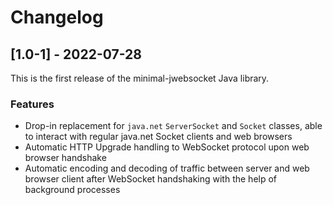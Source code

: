 # Changelog

## [1.0-1] - 2022-07-28

This is the first release of the minimal-jwebsocket Java library.

### Features
- Drop-in replacement for `java.net` `ServerSocket` and `Socket` classes, able to interact with regular java.net Socket clients and web browsers
- Automatic HTTP Upgrade handling to WebSocket protocol upon web browser handshake
- Automatic encoding and decoding of traffic between server and web browser client after WebSocket handshaking with the help of background processes